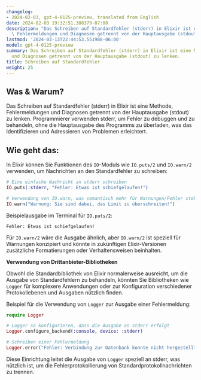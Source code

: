 ```yaml
---
changelog:
- 2024-02-03, gpt-4-0125-preview, translated from English
date: 2024-02-03 19:32:51.388379-07:00
description: "Das Schreiben auf Standardfehler (stderr) in Elixir ist eine Methode,\
  \ Fehlermeldungen und Diagnosen getrennt von der Hauptausgabe (stdout) zu lenken.\u2026"
lastmod: '2024-03-13T22:44:53.551988-06:00'
model: gpt-4-0125-preview
summary: Das Schreiben auf Standardfehler (stderr) in Elixir ist eine Methode, Fehlermeldungen
  und Diagnosen getrennt von der Hauptausgabe (stdout) zu lenken.
title: Schreiben auf Standardfehler
weight: 25
---
```


## Was & Warum?

Das Schreiben auf Standardfehler (stderr) in Elixir ist eine Methode, Fehlermeldungen und Diagnosen getrennt von der Hauptausgabe (stdout) zu lenken. Programmierer verwenden stderr, um Fehler zu debuggen und zu behandeln, ohne die Hauptausgabe des Programms zu überladen, was das Identifizieren und Adressieren von Problemen erleichtert.

## Wie geht das:

In Elixir können Sie Funktionen des `IO`-Moduls wie `IO.puts/2` und `IO.warn/2` verwenden, um Nachrichten an den Standardfehler zu schreiben:

```elixir
# Eine einfache Nachricht an stderr schreiben
IO.puts(:stderr, "Fehler: Etwas ist schiefgelaufen!")

# Verwendung von IO.warn, was semantisch mehr für Warnungen/Fehler steht
IO.warn("Warnung: Sie sind dabei, das Limit zu überschreiten!")
```

Beispielausgabe im Terminal für `IO.puts/2`:
```
Fehler: Etwas ist schiefgelaufen!
```

Für `IO.warn/2` wäre die Ausgabe ähnlich, aber `IO.warn/2` ist speziell für Warnungen konzipiert und könnte in zukünftigen Elixir-Versionen zusätzliche Formatierungen oder Verhaltensweisen beinhalten.

**Verwendung von Drittanbieter-Bibliotheken**

Obwohl die Standardbibliothek von Elixir normalerweise ausreicht, um die Ausgabe von Standardfehlern zu behandeln, könnten Sie Bibliotheken wie `Logger` für komplexere Anwendungen oder zur Konfiguration verschiedener Protokollebenen und Ausgaben nützlich finden.

Beispiel für die Verwendung von `Logger` zur Ausgabe einer Fehlermeldung:

```elixir
require Logger

# Logger so konfigurieren, dass die Ausgabe an stderr erfolgt
Logger.configure_backend(:console, device: :stderr)

# Schreiben einer Fehlermeldung
Logger.error("Fehler: Verbindung zur Datenbank konnte nicht hergestellt werden.")
```

Diese Einrichtung leitet die Ausgabe von `Logger` speziell an stderr, was nützlich ist, um die Fehlerprotokollierung von Standardprotokollnachrichten zu trennen.
